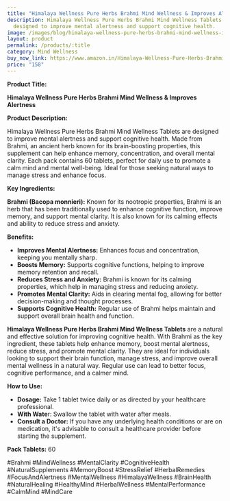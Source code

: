 ```yaml
---
title: "Himalaya Wellness Pure Herbs Brahmi Mind Wellness & Improves Alertness "
description: Himalaya Wellness Pure Herbs Brahmi Mind Wellness Tablets are
  designed to improve mental alertness and support cognitive health.
image: /images/blog/himalaya-wellness-pure-herbs-brahmi-mind-wellness-improves-alertness-pack-of-60-tablet-1-.webp
layout: product
permalink: /products/:title
category: Mind Wellness
buy_now_link: https://www.amazon.in/Himalaya-Wellness-Pure-Herbs-Brahmi/dp/B003WR2T5W/ref=1&tag=ayushmonk-21
price: "158"
---
```

**Product Title:**

 **Himalaya Wellness Pure Herbs Brahmi Mind Wellness & Improves Alertness**

**Product Description:**

Himalaya Wellness Pure Herbs Brahmi Mind Wellness Tablets are designed to improve mental alertness and support cognitive health. Made from Brahmi, an ancient herb known for its brain-boosting properties, this supplement can help enhance memory, concentration, and overall mental clarity. Each pack contains 60 tablets, perfect for daily use to promote a calm mind and mental well-being. Ideal for those seeking natural ways to manage stress and enhance focus.

**Key Ingredients:**

**Brahmi (Bacopa monnieri):** Known for its nootropic properties, Brahmi is an herb that has been traditionally used to enhance cognitive function, improve memory, and support mental clarity. It is also known for its calming effects and ability to reduce stress and anxiety.

**Benefits:**

* **Improves Mental Alertness:** Enhances focus and concentration, keeping you mentally sharp.
* **Boosts Memory:** Supports cognitive functions, helping to improve memory retention and recall.
* **Reduces Stress and Anxiety:** Brahmi is known for its calming properties, which help in managing stress and reducing anxiety.
* **Promotes Mental Clarity:** Aids in clearing mental fog, allowing for better decision-making and thought processes.
* **Supports Cognitive Health:** Regular use of Brahmi helps maintain and support overall brain health and function.

**Himalaya Wellness Pure Herbs Brahmi Mind Wellness Tablets** are a natural and effective solution for improving cognitive health. With Brahmi as the key ingredient, these tablets help enhance memory, boost mental alertness, reduce stress, and promote mental clarity. They are ideal for individuals looking to support their brain function, manage stress, and improve overall mental wellness in a natural way. Regular use can lead to better focus, cognitive performance, and a calmer mind.

**How to Use:**

* **Dosage:** Take 1 tablet twice daily or as directed by your healthcare professional.
* **With Wate**r: Swallow the tablet with water after meals.
* **Consult a Doctor:** If you have any underlying health conditions or are on medication, it's advisable to consult a healthcare provider before starting the supplement.

**Pack Tablets:**  60

\#Brahmi #MindWellness #MentalClarity #CognitiveHealth #NaturalSupplements #MemoryBoost #StressRelief #HerbalRemedies #FocusAndAlertness #MentalWellness #HimalayaWellness #BrainHealth #NaturalHealing #HealthyMind #HerbalWellness #MentalPerformance #CalmMind #MindCare

